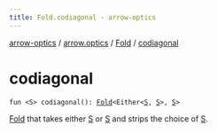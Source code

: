 ```yaml
---
title: Fold.codiagonal - arrow-optics
---
```


[arrow-optics](../../index.html) / [arrow.optics](../index.html) / [Fold](index.html) / [codiagonal](./codiagonal.html)

# codiagonal

`fun <S> codiagonal(): `[`Fold`](index.html)`<Either<`[`S`](codiagonal.html#S)`, `[`S`](codiagonal.html#S)`>, `[`S`](codiagonal.html#S)`>`

[Fold](index.html) that takes either [S](codiagonal.html#S) or [S](codiagonal.html#S) and strips the choice of [S](codiagonal.html#S).

